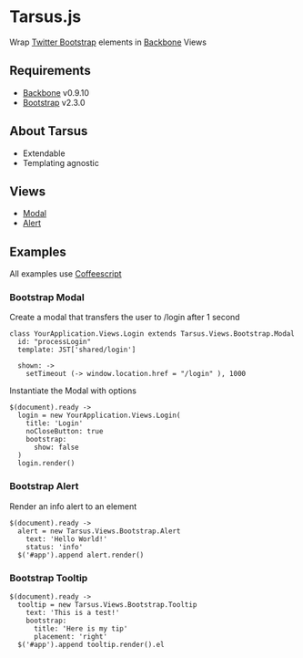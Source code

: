 # Tarsus.js

Wrap [Twitter Bootstrap](http://twitter.github.com/bootstrap) elements in
[Backbone](http://backbonejs.org) Views

## Requirements

* [Backbone](http://backbonejs.org) v0.9.10
* [Bootstrap](http://twitter.github.com/bootstrap) v2.3.0

## About Tarsus

* Extendable
* Templating agnostic

## Views

* [Modal](docs/modal.md)
* [Alert](docs/alert.md)

## Examples

All examples use [Coffeescript](http://coffeescript.org)

### Bootstrap Modal

Create a modal that transfers the user to /login after 1 second

    class YourApplication.Views.Login extends Tarsus.Views.Bootstrap.Modal
      id: "processLogin"
      template: JST['shared/login']

      shown: ->
        setTimeout (-> window.location.href = "/login" ), 1000

Instantiate the Modal with options

    $(document).ready ->
      login = new YourApplication.Views.Login(
        title: 'Login'
        noCloseButton: true
        bootstrap:
          show: false
      )
      login.render()

### Bootstrap Alert

Render an info alert to an element

    $(document).ready ->
      alert = new Tarsus.Views.Bootstrap.Alert
        text: 'Hello World!'
        status: 'info'
      $('#app').append alert.render()

### Bootstrap Tooltip

    $(document).ready ->
      tooltip = new Tarsus.Views.Bootstrap.Tooltip
        text: 'This is a test!'
        bootstrap:
          title: 'Here is my tip'
          placement: 'right'
      $('#app').append tooltip.render().el

